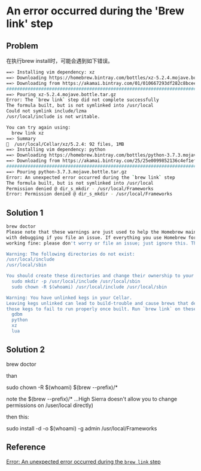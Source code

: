 # An error occurred during the 'Brew link' step

## Problem

在执行brew install时，可能会遇到如下错误。

```bash
==> Installing vim dependency: xz
==> Downloading https://homebrew.bintray.com/bottles/xz-5.2.4.mojave.bottle.tar.gz
==> Downloading from https://akamai.bintray.com/01/010667293df282c8bceede3bcd36953dd57c56cef608d09a5b50694ab7d4b96b?__gda__=exp=1557284546~hmac=a68b245ad528d020de62748712f17de4937c4
######################################################################## 100.0%
==> Pouring xz-5.2.4.mojave.bottle.tar.gz
Error: The `brew link` step did not complete successfully
The formula built, but is not symlinked into /usr/local
Could not symlink include/lzma
/usr/local/include is not writable.

You can try again using:
  brew link xz
==> Summary
🍺  /usr/local/Cellar/xz/5.2.4: 92 files, 1MB
==> Installing vim dependency: python
==> Downloading https://homebrew.bintray.com/bottles/python-3.7.3.mojave.bottle.tar.gz
==> Downloading from https://akamai.bintray.com/25/25e0099852136c4ef1efd221247d0f67aa71f7b624211b98898f8b46c612f40d?__gda__=exp=1557284552~hmac=08c5ccf700336a358c6d1d000962b1590a145
######################################################################## 100.0%
==> Pouring python-3.7.3.mojave.bottle.tar.gz
Error: An unexpected error occurred during the `brew link` step
The formula built, but is not symlinked into /usr/local
Permission denied @ dir_s_mkdir - /usr/local/Frameworks
Error: Permission denied @ dir_s_mkdir - /usr/local/Frameworks
```

## Solution 1

```bash
brew doctor
Please note that these warnings are just used to help the Homebrew maintainers
with debugging if you file an issue. If everything you use Homebrew for is
working fine: please don't worry or file an issue; just ignore this. Thanks!

Warning: The following directories do not exist:
/usr/local/include
/usr/local/sbin

You should create these directories and change their ownership to your account.
  sudo mkdir -p /usr/local/include /usr/local/sbin
  sudo chown -R $(whoami) /usr/local/include /usr/local/sbin

Warning: You have unlinked kegs in your Cellar.
Leaving kegs unlinked can lead to build-trouble and cause brews that depend on
those kegs to fail to run properly once built. Run `brew link` on these:
  gdbm
  python
  xz
  lua
```

## Solution 2

brew doctor

than

sudo chown -R $(whoami) $(brew --prefix)/*

note the $(brew --prefix)/* ...High Sierra doesn't allow you to change permissions on /user/local directly)

then this:

sudo install -d -o $(whoami) -g admin /usr/local/Frameworks

## Reference

[Error: An unexpected error occurred during the `brew link` step](https://github.com/jakubroztocil/httpie/issues/645)